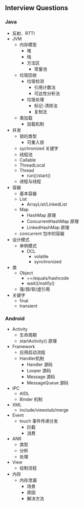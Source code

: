 ## Interview Questions

### Java

- 反射、RTTI
- JVM
  - 内存模型
    - 堆
    - 栈
    - 方法区
      - 常量池
  - 垃圾回收
    - 垃圾检测
      - 引用计数法
      - 可达性分析法
    - 垃圾处理
      - 标记-清除法
      - 复制法
  - 类加载
    - 加载机制
- 并发
  - 锁的类型
    - 可重入锁
  - sychronized 关键字
  - 线程池
  - Callable
  - ThreadLocal
  - Thread
    - run()/start()
  - 进程与线程
- 容器
  - 基本容器
  - List
    - ArrayList/LinkedList
  - Map
    - HashMap 原理
    - ConcurrentHashMap 原理
    - LinkedHashMap 原理
  - concurrent 包中的容器
- 设计模式
  - 单例模式
    - DCL
      - volatile
      - synchronized
- 类
  - Object
    - ==/equals/hashcode
    - wait()/notify()
  - 强/弱/软/虚引用
- 关键字
  - final
  - transient

### Android

- Activity
  - 生命周期
  - startActivity() 原理
- Framework
  - 应用启动流程
  - Handler机制
    - Handler 源码
    - Looper 源码
    - Message 源码
    - MessageQueue 源码
- IPC
  - AIDL
  - Binder 机制
- XML
  - include/viewstub/merge
- Event
  - touch 事件传递分发
    - 拦截
    - 消费
- ANR
  - 类型
  - 分析
  - 处理
- View 
  - 绘制流程
- 内存
  - 内存泄漏
    - 场景
    - 原因
    - 解决方法